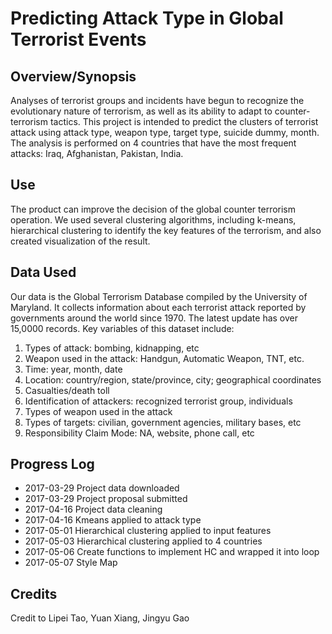 # Predicting Attack Type in Global Terrorist Events

## Overview/Synopsis
Analyses of terrorist groups and incidents have begun to recognize the evolutionary nature of terrorism, as well as its ability to adapt to counter-terrorism tactics. This project is intended to predict the clusters of terrorist attack using attack type, weapon type, target type, suicide dummy, month. The analysis is performed on 4 countries that have the most frequent attacks: Iraq, Afghanistan, Pakistan, India.  

## Use  
The product can improve the decision of the global counter terrorism operation. 
We used several clustering algorithms, including k-means, hierarchical clustering to identify the key features of the terrorism, and also created visualization of the result.


## Data Used
Our data is the Global Terrorism Database compiled by the University of Maryland. It collects information about each terrorist attack reported by governments around the world since 1970. The latest update has over 15,0000 records. Key variables of this dataset include:
1.	Types of attack: bombing, kidnapping, etc
2.	Weapon used in the attack: Handgun, Automatic Weapon, TNT, etc.
3.	Time: year, month, date
4.	Location: country/region, state/province, city; geographical coordinates
5.	Casualties/death toll
6.	Identification of attackers: recognized terrorist group, individuals
7.	Types of weapon used in the attack
8.	Types of targets: civilian, government agencies, military bases, etc
9.	Responsibility Claim Mode: NA, website, phone call, etc 

## Progress Log
* 2017-03-29 Project data downloaded
* 2017-03-29 Project proposal submitted
* 2017-04-16 Project data cleaning
* 2017-04-16 Kmeans applied to attack type
* 2017-05-01 Hierarchical clustering applied to input features
* 2017-05-03 Hierarchical clustering applied to 4 countries
* 2017-05-06 Create functions to implement HC and wrapped it into loop
* 2017-05-07 Style Map

## Credits
Credit to Lipei Tao, Yuan Xiang, Jingyu Gao
